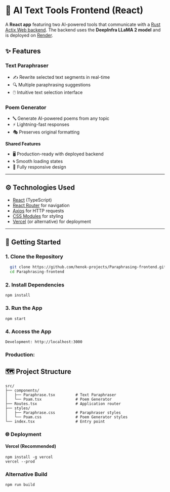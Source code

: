 # 🎨 AI Text Tools Frontend (React)

A **React app** featuring two AI-powered tools that communicate with a [Rust Actix Web backend](https://github.com/your-username/ai-text-backend). The backend uses the **DeepInfra LLaMA 2 model** and is deployed on [Render](https://render.com).

## ✨ Features
### Text Paraphraser
- ✍️ Rewrite selected text segments in real-time
- 🔍 Multiple paraphrasing suggestions
- 🖱️ Intuitive text selection interface

### Poem Generator
- 🔤 Generate AI-powered poems from any topic
- ⚡ Lightning-fast responses
- 🎭 Preserves original formatting

**Shared Features**
- 🖥️ Production-ready with deployed backend
- 🌀 Smooth loading states
- 📱 Fully responsive design

---

## ⚙️ Technologies Used

- [React](https://reactjs.org/) (TypeScript)
- [React Router](https://reactrouter.com/) for navigation
- [Axios](https://axios-http.com/) for HTTP requests
- [CSS Modules](https://github.com/css-modules/css-modules) for styling
- [Vercel](https://vercel.com/) (or alternative) for deployment

---

## 🚀 Getting Started

### 1. Clone the Repository
```bash
  git clone https://github.com/henok-projects/Paraphrasing-frontend.git
  cd Paraphrasing-frontend
```

### 2. Install Dependencies
    npm install

### 3. Run the App
    npm start
### 4. Access the App
    Development: http://localhost:3000

### Production: 

## 🗺️ Project Structure
    src/
    ├── components/
    │   ├── Paraphrase.tsx         # Text Paraphraser
    │   └── Poam.tsx               # Poem Generator 
    ├── Routes.tsx                 # Application router
    ├── styles/
    │   ├── Paraphrase.css         # Paraphraser styles
    │   └── Poam.css               # Poem Generator styles 
    └── index.tsx                  # Entry point

### 🌐 Deployment
#### Vercel (Recommended)
    npm install -g vercel 
    vercel --prod

### Alternative Build
    npm run build
